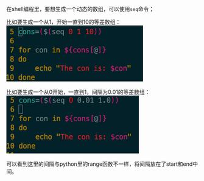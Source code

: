 在shell编程里，要想生成一个动态的数组，可以使用`seq`命令；

比如要生成一个从1，开始一直到10的等差数组：
![](../figure/87.png)



比如要生成一个从0开始，一直到1，间隔为0.01的等差数组：
![](../figure/86.png)

可以看到这里的间隔与python里的range函数不一样，将间隔放在了start和end中间。